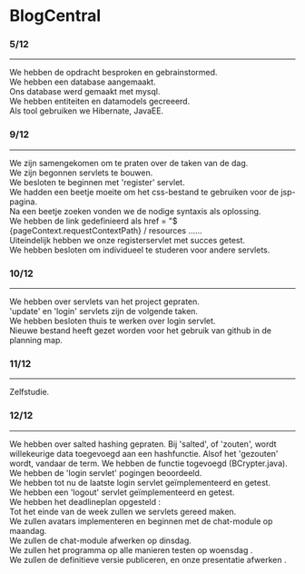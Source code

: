 # BlogCentral

<h3> 5/12 </h3>
<hr>
We hebben de opdracht besproken en gebrainstormed.<br>
We hebben een database aangemaakt.<br>
Ons database werd gemaakt met mysql.<br>
We hebben entiteiten en datamodels gecreeerd.<br>
Als tool gebruiken we Hibernate, JavaEE.<br>

<h3> 9/12 </h3>
<hr>
We zijn samengekomen om te praten over de taken van de dag.<br>
We zijn begonnen servlets te bouwen.<br>
We besloten te beginnen met 'register' servlet.<br>
We hadden een beetje moeite om het css-bestand te gebruiken voor de jsp-pagina.<br>
Na een beetje zoeken vonden we de nodige syntaxis als oplossing.<br>
We hebben de link gedefinieerd als href = "$ {pageContext.requestContextPath} / resources ......<br>
Uiteindelijk hebben we onze registerservlet met succes getest.<br>
We hebben besloten om individueel te studeren voor andere servlets.<br>

<h3> 10/12 </h3>
<hr>
We hebben over servlets van het project gepraten.<br>
'update' en 'login' servlets zijn de volgende taken.<br>
We hebben besloten thuis te werken over login servlet.<br>
Nieuwe bestand heeft gezet worden voor het gebruik van github in de planning map.<br>

<h3> 11/12 </h3>
<hr>
Zelfstudie.<br>


<h3> 12/12 </h3>
<hr>
We hebben over salted hashing gepraten. Bij 'salted', of 'zouten', wordt willekeurige data toegevoegd aan een hashfunctie. 
Alsof het 'gezouten' wordt, vandaar de term. We hebben de functie togevoegd (BCrypter.java).<br>
We hebben de 'login servlet' pogingen beoordeeld.<br>
We hebben tot nu de laatste login servlet geïmplementeerd en getest.<br>
We hebben een 'logout' servlet geïmplementeerd en getest.<br>
We hebben het deadlineplan opgesteld :<br>
Tot het einde van de week zullen we servlets gereed maken.<br>
We zullen avatars implementeren en beginnen met de chat-module op maandag.<br>
We zullen de chat-module afwerken op dinsdag.<br>
We zullen het programma op alle manieren testen op woensdag .<br>
We zullen de definitieve versie publiceren, en onze presentatie afwerken .<br>

